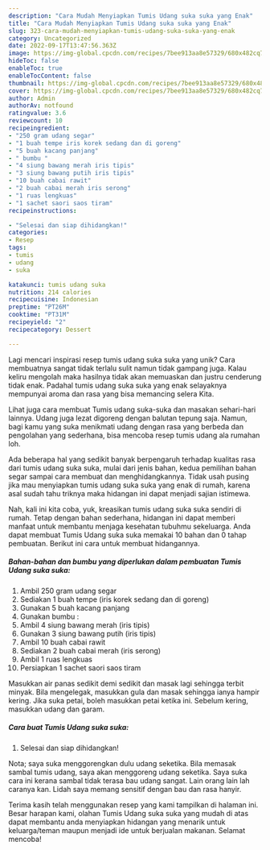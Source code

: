 ```yaml
---
description: "Cara Mudah Menyiapkan Tumis Udang suka suka yang Enak"
title: "Cara Mudah Menyiapkan Tumis Udang suka suka yang Enak"
slug: 323-cara-mudah-menyiapkan-tumis-udang-suka-suka-yang-enak
category: Uncategorized
date: 2022-09-17T13:47:56.363Z
image: https://img-global.cpcdn.com/recipes/7bee913aa8e57329/680x482cq70/tumis-udang-suka-suka-foto-resep-utama.jpg
hideToc: false
enableToc: true
enableTocContent: false
thumbnail: https://img-global.cpcdn.com/recipes/7bee913aa8e57329/680x482cq70/tumis-udang-suka-suka-foto-resep-utama.jpg
cover: https://img-global.cpcdn.com/recipes/7bee913aa8e57329/680x482cq70/tumis-udang-suka-suka-foto-resep-utama.jpg
author: Admin
authorAv: notfound
ratingvalue: 3.6
reviewcount: 10
recipeingredient:
- "250 gram udang segar"
- "1 buah tempe iris korek sedang dan di goreng"
- "5 buah kacang panjang"
- " bumbu "
- "4 siung bawang merah iris tipis"
- "3 siung bawang putih iris tipis"
- "10 buah cabai rawit"
- "2 buah cabai merah iris serong"
- "1 ruas lengkuas"
- "1 sachet saori saos tiram"
recipeinstructions:

- "Selesai dan siap dihidangkan!"
categories:
- Resep
tags:
- tumis
- udang
- suka

katakunci: tumis udang suka 
nutrition: 214 calories
recipecuisine: Indonesian
preptime: "PT26M"
cooktime: "PT31M"
recipeyield: "2"
recipecategory: Dessert

---
```





Lagi mencari inspirasi resep tumis udang suka suka yang unik? Cara membuatnya sangat tidak terlalu sulit namun tidak gampang juga. Kalau keliru mengolah maka hasilnya tidak akan memuaskan dan justru cenderung tidak enak. Padahal tumis udang suka suka yang enak selayaknya mempunyai aroma dan rasa yang bisa memancing selera Kita.





Lihat juga cara membuat Tumis udang suka-suka dan masakan sehari-hari lainnya. Udang juga lezat digoreng dengan balutan tepung saja. Namun, bagi kamu yang suka menikmati udang dengan rasa yang berbeda dan pengolahan yang sederhana, bisa mencoba resep tumis udang ala rumahan loh.

Ada beberapa hal yang sedikit banyak berpengaruh terhadap kualitas rasa dari tumis udang suka suka, mulai dari jenis bahan, kedua pemilihan bahan segar sampai cara membuat dan menghidangkannya. Tidak usah pusing jika mau menyiapkan tumis udang suka suka yang enak di rumah, karena asal sudah tahu triknya maka hidangan ini dapat menjadi sajian istimewa.






Nah, kali ini kita coba, yuk, kreasikan tumis udang suka suka sendiri di rumah. Tetap dengan bahan sederhana, hidangan ini dapat memberi manfaat untuk membantu menjaga kesehatan tubuhmu sekeluarga. Anda dapat membuat Tumis Udang suka suka memakai 10 bahan dan 0 tahap pembuatan. Berikut ini cara untuk membuat hidangannya.

<!--inarticleads1-->

##### Bahan-bahan dan bumbu yang diperlukan dalam pembuatan Tumis Udang suka suka:

1. Ambil 250 gram udang segar
1. Sediakan 1 buah tempe (iris korek sedang dan di goreng)
1. Gunakan 5 buah kacang panjang
1. Gunakan  bumbu :
1. Ambil 4 siung bawang merah (iris tipis)
1. Gunakan 3 siung bawang putih (iris tipis)
1. Ambil 10 buah cabai rawit
1. Sediakan 2 buah cabai merah (iris serong)
1. Ambil 1 ruas lengkuas
1. Persiapkan 1 sachet saori saos tiram


Masukkan air panas sedikit demi sedikit dan masak lagi sehingga terbit minyak. Bila mengelegak, masukkan gula dan masak sehingga ianya hampir kering. Jika suka petai, boleh masukkan petai ketika ini. Sebelum kering, masukkan udang dan garam. 

<!--inarticleads2-->

##### Cara buat Tumis Udang suka suka:


1. Selesai dan siap dihidangkan!

Nota; saya suka menggorengkan dulu udang seketika. Bila memasak sambal tumis udang, saya akan menggoreng udang seketika. Saya suka cara ini kerana sambal tidak terasa bau udang sangat. Lain orang lain lah caranya kan. Lidah saya memang sensitif dengan bau dan rasa hanyir. 

Terima kasih telah menggunakan resep yang kami tampilkan di halaman ini. Besar harapan kami, olahan Tumis Udang suka suka yang mudah di atas dapat membantu anda menyiapkan hidangan yang menarik untuk keluarga/teman maupun menjadi ide untuk berjualan makanan. Selamat mencoba!
